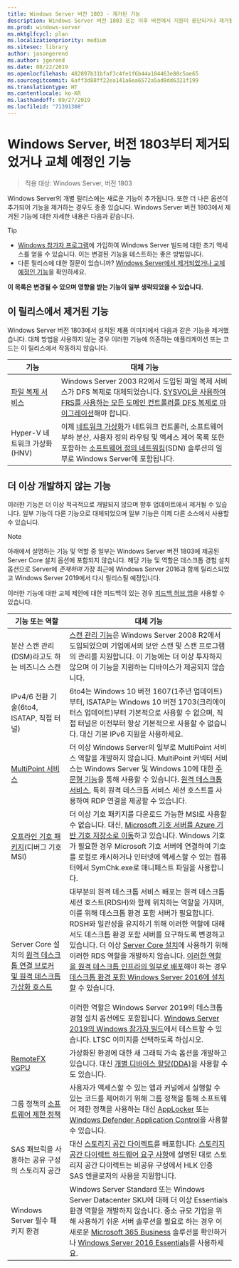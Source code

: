 ```yaml
---
title: Windows Server 버전 1803 - 제거된 기능
description: Windows Server 버전 1803 또는 이후 버전에서 지원이 중단되거나 제거될 기능에 대해 설명합니다.
ms.prod: windows-server
ms.mktglfcycl: plan
ms.localizationpriority: medium
ms.sitesec: library
author: jasongerend
ms.author: jgerend
ms.date: 08/22/2019
ms.openlocfilehash: 482897b31bfaf3c4fe1f6b44a184463e88c5ae65
ms.sourcegitcommit: 6aff3d88ff22ea141a6ea6572a5ad8dd6321f199
ms.translationtype: HT
ms.contentlocale: ko-KR
ms.lasthandoff: 09/27/2019
ms.locfileid: "71391308"
---
```

# <a name="features-removed-or-planned-for-replacement-starting-with-windows-server-version-1803"></a>Windows Server, 버전 1803부터 제거되었거나 교체 예정인 기능

> 적용 대상: Windows Server, 버전 1803

Windows Server의 개별 릴리스에는 새로운 기능이 추가됩니다. 또한 더 나은 옵션이 추가되어 기능을 제거하는 경우도 종종 있습니다. Windows Server 버전 1803에서 제거된 기능에 대한 자세한 내용은 다음과 같습니다.   

> [!TIP]
> - [Windows 참가자 프로그램](https://insider.windows.com)에 가입하여 Windows Server 빌드에 대한 초기 액세스를 얻을 수 있습니다. 이는 변경된 기능을 테스트하는 좋은 방법입니다.
> - 다른 릴리스에 대한 질문이 있습니까? [Windows Server에서 제거되었거나 교체 예정인 기능](../get-started-19/removed-features.md)을 확인하세요.

**이 목록은 변경될 수 있으며 영향을 받는 기능이 일부 생략되었을 수 있습니다.** 

## <a name="features-we-removed-in-this-release"></a>이 릴리스에서 제거된 기능

Windows Server 버전 1803에서 설치된 제품 이미지에서 다음과 같은 기능을 제거했습니다. 대체 방법을 사용하지 않는 경우 이러한 기능에 의존하는 애플리케이션 또는 코드는 이 릴리스에서 작동하지 않습니다.   

| 기능    | 대체 기능 |
| ----------- | -------------------- |
| [파일 복제 서비스](https://support.microsoft.com/en-us/help/4025991/windows-server-version-1709-no-longer-supports-frs)|Windows Server 2003 R2에서 도입된 파일 복제 서비스가 DFS 복제로 대체되었습니다. [SYSVOL을 사용하여 FRS를 사용하는 모든 도메인 컨트롤러를 DFS 복제로 마이그레이션](https://blogs.technet.microsoft.com/filecab/2014/06/25/streamlined-migration-of-frs-to-dfsr-sysvol/)해야 합니다. |
| Hyper-V 네트워크 가상화(HNV)|이제 [네트워크 가상화](../networking/sdn/technologies/hyper-v-network-virtualization/whats-new-hyperv-network-virtualization-windows-server.md)가 네트워크 컨트롤러, 소프트웨어 부하 분산, 사용자 정의 라우팅 및 액세스 제어 목록 또한 포함하는 [소프트웨어 정의 네트워킹](../networking/sdn/software-defined-networking.md)(SDN) 솔루션의 일부로 Windows Server에 포함됩니다. |

## <a name="features-were-no-longer-developing"></a>더 이상 개발하지 않는 기능

이러한 기능은 더 이상 적극적으로 개발되지 않으며 향후 업데이트에서 제거될 수 있습니다. 일부 기능이 다른 기능으로 대체되었으며 일부 기능은 이제 다른 소스에서 사용할 수 있습니다. 

>[!NOTE]
> 아래에서 설명하는 기능 및 역할 중 일부는 Windows Server 버전 1803에 제공된 Server Core 설치 옵션에 포함되지 않습니다. 해당 기능 및 역할은 데스크톱 경험 설치 옵션으로 Server에 *존재하며* 가장 최근에 Windows Server 2016과 함께 릴리스되었고 Windows Server 2019에서 다시 릴리스될 예정입니다.

이러한 기능에 대한 교체 제안에 대한 피드백이 있는 경우 [피드백 허브 앱](https://support.microsoft.com/help/4021566/windows-10-send-feedback-to-microsoft-with-feedback-hub-app)을 사용할 수 있습니다. 

| 기능 또는 역할    | 대체 기능 |
| ----------- | --------------------- |
| 분산 스캔 관리(DSM)라고도 하는 비즈니스 스캔|[스캔 관리 기능](https://docs.microsoft.com/previous-versions/windows/it-pro/windows-server-2008-R2-and-2008/dd759124\(v%3dws.11\))은 Windows Server 2008 R2에서 도입되었으며 기업에서의 보안 스캔 및 스캔 프로그램의 관리를 지원합니다. 이 기능에는 더 이상 투자하지 않으며 이 기능을 지원하는 디바이스가 제공되지 않습니다. |
| IPv4/6 전환 기술(6to4, ISATAP, 직접 터널)|6to4는 Windows 10 버전 1607(1주년 업데이트)부터, ISATAP는 Windows 10 버전 1703(크리에이터스 업데이트)부터 기본적으로 사용할 수 없으며, 직접 터널은 이전부터 항상 기본적으로 사용할 수 없습니다. 대신 기본 IPv6 지원을 사용하세요. |
| [MultiPoint 서비스](../remote/multipoint-services/multipoint-services.md)|더 이상 Windows Server의 일부로 MultiPoint 서비스 역할을 개발하지 않습니다. MultiPoint 커넥터 서비스는 Windows Server 및 Windows 10에 대한 [주문형 기능](https://docs.microsoft.com/windows-hardware/manufacture/desktop/features-on-demand-v2--capabilities)을 통해 사용할 수 있습니다. [원격 데스크톱 서비스](../remote/remote-desktop-services/welcome-to-rds.md), 특히 원격 데스크톱 서비스 세션 호스트를 사용하여 RDP 연결을 제공할 수 있습니다. |
| [오프라인 기호 패키지](https://docs.microsoft.com/windows-hardware/drivers/debugger/debugger-download-symbols)(디버그 기호 MSI)|더 이상 기호 패키지를 다운로드 가능한 MSI로 사용할 수 없습니다. 대신, [Microsoft 기호 서버를 Azure 기반 기호 저장소로 이동](https://blogs.msdn.microsoft.com/windbg/2017/10/18/update-on-microsofts-symbol-server/)하고 있습니다. Windows 기호가 필요한 경우 Microsoft 기호 서버에 연결하여 기호를 로컬로 캐시하거나 인터넷에 액세스할 수 있는 컴퓨터에서 SymChk.exe로 매니페스트 파일을 사용합니다. |
| Server Core 설치의 [원격 데스크톱 연결 브로커 및 원격 데스크톱 가상화 호스트](../remote/remote-desktop-services/desktop-hosting-service.md)|대부분의 원격 데스크톱 서비스 배포는 원격 데스크톱 세션 호스트(RDSH)와 함께 위치하는 역할을 가지며, 이를 위해 데스크톱 환경 포함 서버가 필요합니다. RDSH와 일관성을 유지하기 위해 이러한 역할에 대해서도 데스크톱 환경 포함 서버를 요구하도록 변경하고 있습니다. 더 이상 [Server Core 설치](../administration/server-core/what-is-server-core.md)에 사용하기 위해 이러한 RDS 역할을 개발하지 않습니다. [이러한 역할을 원격 데스크톱 인프라의 일부로 배포](../remote/remote-desktop-services/rds-deploy-infrastructure.md)해야 하는 경우 [데스크톱 환경 포함 Windows Server 2016에 설치할](getting-started-with-server-with-desktop-experience.md) 수 있습니다. <br/><br/>이러한 역할은 Windows Server 2019의 데스크톱 경험 설치 옵션에도 포함됩니다. [Windows Server 2019의 Windows 참가자 빌드](https://docs.microsoft.com/windows-insider/at-work/)에서 테스트할 수 있습니다. LTSC 이미지를 선택하도록 하십시오. |
| [RemoteFX vGPU](../remote/remote-desktop-services/rds-remotefx-vgpu.md)|가상화된 환경에 대한 새 그래픽 가속 옵션을 개발하고 있습니다. 대신 [개별 디바이스 할당(DDA)](../virtualization/hyper-v/plan/plan-for-deploying-devices-using-discrete-device-assignment.md)을 사용할 수도 있습니다. |
| 그룹 정책의 [소프트웨어 제한 정책](../identity/software-restriction-policies/software-restriction-policies.md)|사용자가 액세스할 수 있는 앱과 커널에서 실행할 수 있는 코드를 제어하기 위해 그룹 정책을 통해 소프트웨어 제한 정책을 사용하는 대신 [AppLocker](https://docs.microsoft.com/windows/security/threat-protection/applocker/applocker-overview) 또는 [Windows Defender Application Control](https://docs.microsoft.com/windows/security/threat-protection/windows-defender-application-control)을 사용할 수 있습니다. |
| SAS 패브릭을 사용하는 공유 구성의 스토리지 공간|대신 [스토리지 공간 다이렉트](../storage/storage-spaces/storage-spaces-direct-overview.md)를 배포합니다. [스토리지 공간 다이렉트 하드웨어 요구 사항](../storage/storage-spaces/storage-spaces-direct-hardware-requirements.md)에 설명된 대로 스토리지 공간 다이렉트는 비공유 구성에서 HLK 인증 SAS 엔클로저의 사용을 지원합니다. |
| Windows Server 필수 패키지 환경|Windows Server Standard 또는 Windows Server Datacenter SKU에 대해 더 이상 Essentials 환경 역할을 개발하지 않습니다. 중소 규모 기업을 위해 사용하기 쉬운 서버 솔루션을 필요로 하는 경우 이 새로운 [Microsoft 365 Business](https://www.microsoft.com/microsoft-365/business) 솔루션을 확인하거나 [Windows Server 2016 Essentials](https://docs.microsoft.com/windows-server-essentials/get-started/get-started)를 사용하세요. |

